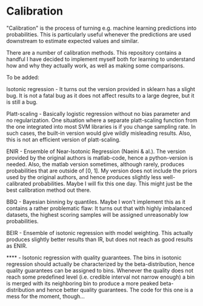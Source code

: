 # Calibration

"Calibration" is the process of turning e.g. machine learning predictions into probabilities.
This is particularly useful whenever the predictions are used downstream to estimate expected
values and similar.

There are a number of calibration methods. This repository contains a handful I have decided
to implement myself both for learning to understand how and why they actually work, as well
as making some comparisons.

To be added:

Isotonic regression - It turns out the version provided in sklearn has a slight bug. It is not
a fatal bug as it does not affect results to a large degree, but it is still a bug.

Platt-scaling - Basically logistic regression without no bias parameter and no regularization.
One situation where a separate platt-scaling function from the one integrated into most SVM
libraries is if you change sampling rate. In such cases, the built-in version would give wildly
misleading results. Also, this is not an efficient version of platt-scaling.

ENIR - Ensemble of Near-Isotonic Regression (Naeini & al.). The version provided by the original
authors is matlab-code, hence a python-version is needed. Also, the matlab version sometimes,
although rarely, produces probabilities that are outside of [0, 1]. My version does not include
the priors used by the original authors, and hence produces slightly less well-calibrated
probabilities. Maybe I will fix this one day. This might just be the best calibration method
out there.

BBQ - Bayesian binning by quantiles. Maybe I won't implement this as it contains a rather 
problematic flaw: It turns out that with highly imbalanced datasets, the highest scoring samples
will be assigned unreasonably low probabilities.

BEIR - Ensemble of isotonic regression with model weighting. This actually produces slightly
better results than IR, but does not reach as good results as ENIR.

**** - Isotonic regression with quality guarantees. The bins in isotonic regression should actually
be characterized by the beta-distribution, hence quality guarantees can be assigned to bins.
Whenever the quality does not reach some predefined level (i.e. credible interval not narrow enough)
a bin is merged with its neighboring bin to produce a more peaked beta-distribution and hence
better quality guarantees. The code for this one is a mess for the moment, though...
